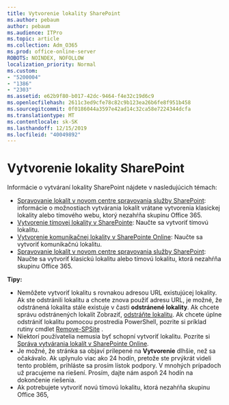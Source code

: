 ```yaml
---
title: Vytvorenie lokality SharePoint
ms.author: pebaum
author: pebaum
ms.audience: ITPro
ms.topic: article
ms.collection: Adm_O365
ms.prod: office-online-server
ROBOTS: NOINDEX, NOFOLLOW
localization_priority: Normal
ms.custom:
- "5200004"
- "1386"
- "2303"
ms.assetid: e62b9f80-b017-42dc-9464-f4e32c19d6c9
ms.openlocfilehash: 2611c3ed9cfe78c82c9b123ea26b6fe8f951b458
ms.sourcegitcommit: 0f0186044a3597e42ad14c32ca58e7224344dcfa
ms.translationtype: MT
ms.contentlocale: sk-SK
ms.lasthandoff: 12/15/2019
ms.locfileid: "40049892"
---
```

# <a name="create-a-sharepoint-site"></a>Vytvorenie lokality SharePoint

Informácie o vytváraní lokality SharePoint nájdete v nasledujúcich témach:
- [Spravovanie lokalít v novom centre spravovania služby SharePoint](https://docs.microsoft.com/sharepoint/manage-site-creation): informácie o možnostiach vytvárania lokalít vrátane vytvorenia klasickej lokality alebo tímového webu, ktorý nezahŕňa skupinu Office 365.
- [Vytvorenie tímovej lokality v SharePointe](https://support.office.com/article/create-a-team-site-in-sharepoint-ef10c1e7-15f3-42a3-98aa-b5972711777d): Naučte sa vytvoriť tímovú lokalitu.
- [Vytvorenie komunikačnej lokality v SharePointe Online](https://support.office.com/article/7fb44b20-a72f-4d2c-9173-fc8f59ba50eb): Naučte sa vytvoriť komunikačnú lokalitu.
- [Spravovanie lokalít v novom centre spravovania služby SharePoint](https://docs.microsoft.com/sharepoint/manage-sites-in-new-admin-center#create-a-site): Naučte sa vytvoriť klasickú lokalitu alebo tímovú lokalitu, ktorá nezahŕňa skupinu Office 365.


  
**Tipy:**
- Nemôžete vytvoriť lokalitu s rovnakou adresou URL existujúcej lokality. Ak ste odstránili lokalitu a chcete znova použiť adresu URL, je možné, že odstránená lokalita stále existuje v časti **odstránené lokality**. Ak chcete správu odstránených lokalít Zobraziť, [odstráňte lokalitu](https://docs.microsoft.com/sharepoint/manage-sites-in-new-admin-center#delete-a-site). Ak chcete úplne odstrániť lokalitu pomocou prostredia PowerShell, pozrite si príklad rutiny cmdlet [Remove-SPSite](https://docs.microsoft.com/sharepoint/manage-sites-in-new-admin-center#delete-a-site) .
- Niektorí používatelia nemusia byť schopní vytvoriť lokalitu. Pozrite si [Správa vytvárania lokalít v SharePointe Online](https://docs.microsoft.com/sharepoint/manage-site-creation).
- Je možné, že stránka sa objaví prilepené na **Vytvorenie** dlhšie, než sa očakávalo. Ak uplynulo viac ako 24 hodín, pretože ste prvýkrát videli tento problém, prihláste sa prosím lístok podpory. V mnohých prípadoch už pracujeme na riešení. Prosím, dajte nám aspoň 24 hodín na dokončenie riešenia.
- Ak potrebujete vytvoriť novú tímovú lokalitu, ktorá nezahŕňa skupinu Office 365, 


